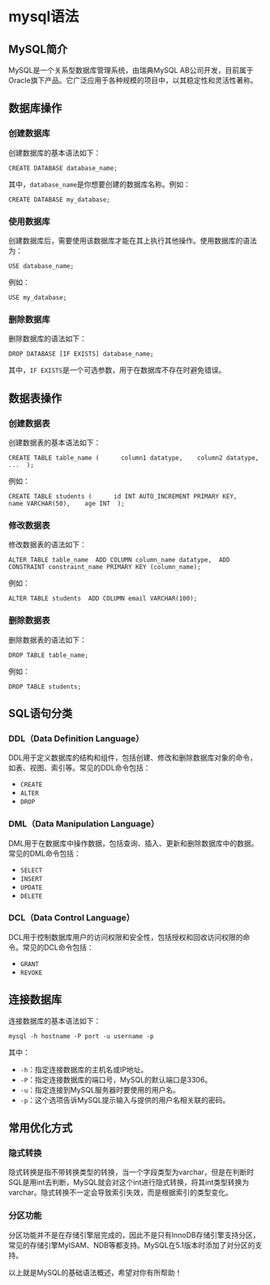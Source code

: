 # mysql语法

## MySQL简介

MySQL是一个关系型数据库管理系统，由瑞典MySQL AB公司开发，目前属于Oracle旗下产品。它广泛应用于各种规模的项目中，以其稳定性和灵活性著称。

## 数据库操作

### 创建数据库

创建数据库的基本语法如下：

`CREATE DATABASE database_name;` 

其中，`database_name`是你想要创建的数据库名称。例如：

`CREATE DATABASE my_database;` 

### 使用数据库

创建数据库后，需要使用该数据库才能在其上执行其他操作。使用数据库的语法为：

`USE database_name;` 

例如：

`USE my_database;` 

### 删除数据库

删除数据库的语法如下：

`DROP DATABASE [IF EXISTS] database_name;` 

其中，`IF EXISTS`是一个可选参数，用于在数据库不存在时避免错误。

## 数据表操作

### 创建数据表

创建数据表的基本语法如下：

`CREATE TABLE table_name (      column1 datatype,    column2 datatype,    ...  );` 

例如：

`CREATE TABLE students (      id INT AUTO_INCREMENT PRIMARY KEY,    name VARCHAR(50),    age INT  );` 

### 修改数据表

修改数据表的语法如下：

`ALTER TABLE table_name  ADD COLUMN column_name datatype,  ADD CONSTRAINT constraint_name PRIMARY KEY (column_name);` 

例如：

`ALTER TABLE students  ADD COLUMN email VARCHAR(100);` 

### 删除数据表

删除数据表的语法如下：

`DROP TABLE table_name;` 

例如：

`DROP TABLE students;` 

## SQL语句分类

### DDL（Data Definition Language）

DDL用于定义数据库的结构和组件，包括创建、修改和删除数据库对象的命令，如表、视图、索引等。常见的DDL命令包括：

- `CREATE`
- `ALTER`
- `DROP`

### DML（Data Manipulation Language）

DML用于在数据库中操作数据，包括查询、插入、更新和删除数据库中的数据。常见的DML命令包括：

- `SELECT`
- `INSERT`
- `UPDATE`
- `DELETE`

### DCL（Data Control Language）

DCL用于控制数据库用户的访问权限和安全性，包括授权和回收访问权限的命令。常见的DCL命令包括：

- `GRANT`
- `REVOKE`

## 连接数据库

连接数据库的基本语法如下：

`mysql -h hostname -P port -u username -p` 

其中：

- `-h`：指定连接数据库的主机名或IP地址。
- `-P`：指定连接数据库的端口号，MySQL的默认端口是3306。
- `-u`：指定连接到MySQL服务器时要使用的用户名。
- `-p`：这个选项告诉MySQL提示输入与提供的用户名相关联的密码。

## 常用优化方式

### 隐式转换

隐式转换是指不带转换类型的转换，当一个字段类型为varchar，但是在判断时SQL是用int去判断，MySQL就会对这个int进行隐式转换，将其int类型转换为varchar。隐式转换不一定会导致索引失效，而是根据索引的类型变化。

### 分区功能

分区功能并不是在存储引擎层完成的，因此不是只有InnoDB存储引擎支持分区，常见的存储引擎MyISAM、NDB等都支持。MySQL在5.1版本时添加了对分区的支持。

以上就是MySQL的基础语法概述，希望对你有所帮助！

